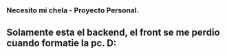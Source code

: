 ### Necesito mi chela - Proyecto Personal.

## Solamente esta el backend, el front se me perdio cuando formatie la pc. D: